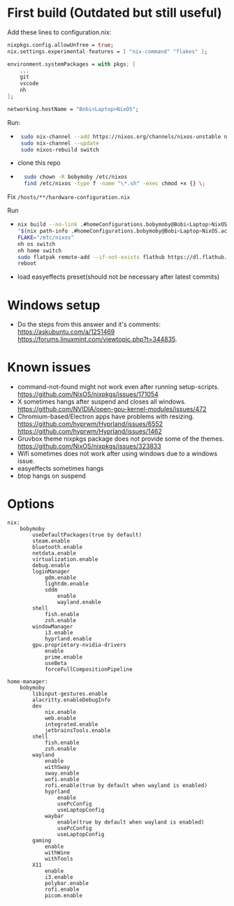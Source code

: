 # First build (Outdated but still useful)

Add these lines to configuration.nix:

```nix
nixpkgs.config.allowUnfree = true;
nix.settings.experimental-features = [ "nix-command" "flakes" ];

environment.systemPackages = with pkgs; [
    ...
    git
    vscode
    nh
];

networking.hostName = "Bobi<Laptop>NixOS";
```

Run:

-   ```bash
     sudo nix-channel --add https://nixos.org/channels/nixos-unstable nixos
     sudo nix-channel --update
     sudo nixos-rebuild switch
    ```
-   clone this repo
-   ```bash
      sudo chown -R bobymoby /etc/nixos
      find /etc/nixos -type f -name "\*.sh" -exec chmod +x {} \;
    ```

Fix `/hosts/**/hardware-configuration.nix`

Run

-   ```bash
    nix build --no-link .#homeConfigurations.bobymoby@Bobi<Laptop>NixOS.activationPackage
    "$(nix path-info .#homeConfigurations.bobymoby@Bobi<Laptop>NixOS.activationPackage)"/activate
    FLAKE="/etc/nixos"
    nh os switch
    nh home switch
    sudo flatpak remote-add --if-not-exists flathub https://dl.flathub.org/repo/flathub.flatpakrepo
    reboot
    ```
-   load easyeffects preset(should not be necessary after latest commits)

# Windows setup

-   Do the steps from this answer and it's comments: https://askubuntu.com/a/1251469 https://forums.linuxmint.com/viewtopic.php?t=344835.

# Known issues

-   command-not-found might not work even after running setup-scripts. https://github.com/NixOS/nixpkgs/issues/171054
-   X sometimes hangs after suspend and closes all windows. https://github.com/NVIDIA/open-gpu-kernel-modules/issues/472
-   Chromium-based/Electron apps have problems with resizing. https://github.com/hyprwm/Hyprland/issues/6552 https://github.com/hyprwm/Hyprland/issues/1462
-   Gruvbox theme nixpkgs package does not provide some of the themes. https://github.com/NixOS/nixpkgs/issues/323833
-   Wifi sometimes does not work after using windows due to a windows issue.
-   easyeffects sometimes hangs
-   btop hangs on suspend

# Options

```
nix:
    bobymoby
        useDefaultPackages(true by default)
        steam.enable
        bluetooth.enable
        netdata.enable
        virtualization.enable
        debug.enable
        loginManager
            gdm.enable
            lightdm.enable
            sddm
                enable
                wayland.enable
        shell
            fish.enable
            zsh.enable
        windowManager
            i3.enable
            hyprland.enable
        gpu.proprietary-nvidia-drivers
            enable
            prime.enable
            useBeta
            forceFullCompositionPipeline

home-manager:
    bobymoby
        libinput-gestures.enable
        alacritty.enableDebugInfo
        dev
            nix.enable
            web.enable
            integrated.enable
            jetbrainsTools.enable
        shell
            fish.enable
            zsh.enable
        wayland
            enable
            withSway
            sway.enable
            wofi.enable
            rofi.enable(true by default when wayland is enabled)
            hyprland
                enable
                usePcConfig
                useLaptopConfig
            waybar
                enable(true by default when wayland is enabled)
                usePcConfig
                useLaptopConfig
        gaming
            enable
            withWine
            withTools
        X11
            enable
            i3.enable
            polybar.enable
            rofi.enable
            picom.enable
```
